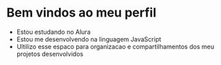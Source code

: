 # Bem vindos ao meu perfil
- Estou estudando no Alura
- Estou me desenvolvendo na linguagem JavaScript
- Ultilizo esse espaco para organizacao e compartilhamentos dos meu projetos desenvolvidos
